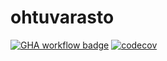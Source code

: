 # ohtuvarasto

[![GHA workflow badge](https://github.com/ranilar/ohtuvarasto/workflows/CI/badge.svg)](https://github.com/ranilar/ohtuvarasto/actions)
[![codecov](https://codecov.io/github/ranilar/ohtuvarasto/graph/badge.svg?token=82WW9PQO2P)](https://codecov.io/github/ranilar/ohtuvarasto)


